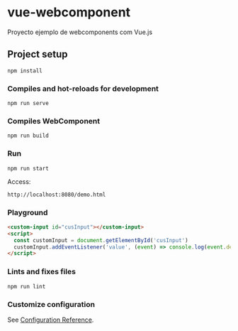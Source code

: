 # vue-webcomponent

Proyecto ejemplo de webcomponents com Vue.js

## Project setup
```
npm install
```

### Compiles and hot-reloads for development
```
npm run serve
```

### Compiles WebComponent
```
npm run build
```

### Run 
```
npm run start
```

Access:
```
http://localhost:8080/demo.html
```

### Playground

````html
<custom-input id="cusInput"></custom-input>
<script>
  const customInput = document.getElementById('cusInput')
  customInput.addEventListener('value', (event) => console.log(event.detail))
</script>
````

### Lints and fixes files
```
npm run lint
```

### Customize configuration
See [Configuration Reference](https://cli.vuejs.org/config/).
